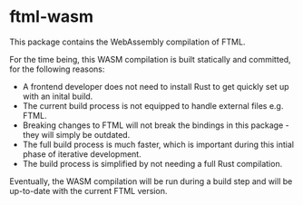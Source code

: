 # ftml-wasm

This package contains the WebAssembly compilation of FTML.

For the time being, this WASM compilation is built statically and committed, for the following reasons:

- A frontend developer does not need to install Rust to get quickly set up with an inital build.
- The current build process is not equipped to handle external files e.g. FTML.
- Breaking changes to FTML will not break the bindings in this package - they will simply be outdated.
- The full build process is much faster, which is important during this intial phase of iterative development.
- The build process is simplified by not needing a full Rust compilation.

Eventually, the WASM compilation will be run during a build step and will be up-to-date with the current FTML version.
